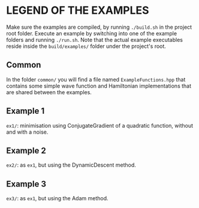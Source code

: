 # LEGEND OF THE EXAMPLES

Make sure the examples are compiled, by running `./build.sh` in the project root folder.
Execute an example by switching into one of the example folders and running `./run.sh`.
Note that the actual example executables reside inside the `build/examples/` folder under the project's root.

## Common

In the folder `common/` you will find a file named `ExampleFunctions.hpp` that contains some simple wave function
and Hamiltonian implementations that are shared between the examples.


## Example 1

`ex1/`: minimisation using ConjugateGradient of a quadratic function, without and with a noise.


## Example 2

`ex2/`: as `ex1`, but using the DynamicDescent method.


## Example 3

`ex3/`: as `ex1`, but using the Adam method.
